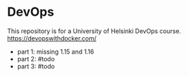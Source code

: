 # DevOps

This repository is for a University of Helsinki DevOps course. https://devopswithdocker.com/

- part 1: missing 1.15 and 1.16
- part 2: #todo
- part 3: #todo
